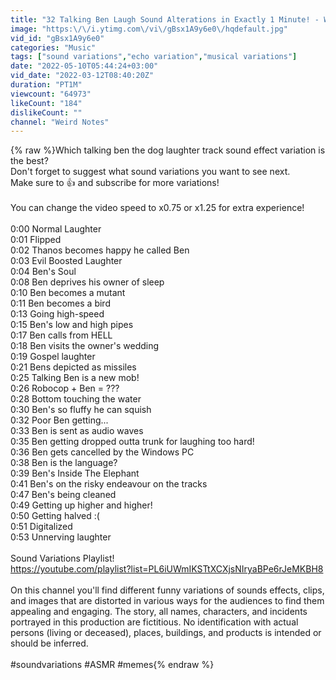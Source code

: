 ```yaml
---
title: "32 Talking Ben Laugh Sound Alterations in Exactly 1 Minute! - Which is the best?"
image: "https:\/\/i.ytimg.com\/vi\/gBsx1A9y6e0\/hqdefault.jpg"
vid_id: "gBsx1A9y6e0"
categories: "Music"
tags: ["sound variations","echo variation","musical variations"]
date: "2022-05-10T05:44:24+03:00"
vid_date: "2022-03-12T08:40:20Z"
duration: "PT1M"
viewcount: "64973"
likeCount: "184"
dislikeCount: ""
channel: "Weird Notes"
---
```

{% raw %}Which talking ben the dog laughter track sound effect variation is the best? <br />Don't forget to suggest what sound variations you want to see next.<br />Make sure to 👍 and subscribe for more variations!<br /><br />You can change the video speed to x0.75 or x1.25 for extra experience!<br /><br />0:00 Normal Laughter<br />0:01 Flipped<br />0:02 Thanos becomes happy he called Ben<br />0:03 Evil Boosted Laughter<br />0:04 Ben's Soul<br />0:08 Ben deprives his owner of sleep<br />0:10 Ben becomes a mutant<br />0:11 Ben becomes a bird<br />0:13 Going high-speed<br />0:15 Ben's low and high pipes<br />0:17 Ben calls from HELL<br />0:18 Ben visits the owner's wedding<br />0:19 Gospel laughter<br />0:21 Bens depicted as missiles<br />0:25 Talking Ben is a new mob!<br />0:26 Robocop + Ben = ???<br />0:28 Bottom touching the water<br />0:30 Ben's so fluffy he can squish<br />0:32 Poor Ben getting...<br />0:33 Ben is sent as audio waves<br />0:35 Ben getting dropped outta trunk for laughing too hard!<br />0:36 Ben gets cancelled by the Windows PC<br />0:38 Ben is the language?<br />0:39 Ben's Inside The Elephant<br />0:41 Ben's on the risky endeavour on the tracks<br />0:47 Ben's being cleaned<br />0:49 Getting up higher and higher!<br />0:50 Getting halved :(<br />0:51 Digitalized<br />0:53 Unnerving laughter<br /><br />Sound Variations Playlist!<br /><a rel="nofollow" target="blank" href="https://youtube.com/playlist?list=PL6iUWmIKSTtXCXjsNIryaBPe6rJeMKBH8">https://youtube.com/playlist?list=PL6iUWmIKSTtXCXjsNIryaBPe6rJeMKBH8</a><br /><br />On this channel you'll find different funny variations of sounds effects, clips, and images that are distorted in various ways for the audiences to find them appealing and engaging. The story, all names, characters, and incidents portrayed in this production are fictitious. No identification with actual persons (living or deceased), places, buildings, and products is intended or should be inferred.<br /><br />#soundvariations #ASMR #memes{% endraw %}
